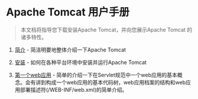 # Apache Tomcat 用户手册

> 本文档将指导您下载安装Apache Tomcat，并向您展示Apache Tomcat 的诸多特性。

1. [简介](introduction.md) - 简洁明要地整体介绍一下Apache Tomcat

2. [安装](setup.md) - 如何在各种平台环境中安装并运行Apache Tomcat

3. [第一个web应用](first_web_application.md) - 简单的介绍一下在Servlet规范中一个web应用的基本概念。会有讲到构成一个web应用的基本代码树，web应用档案的结构和web应用部署描述符(/WEB-INF/web.xml)的简单介绍。

